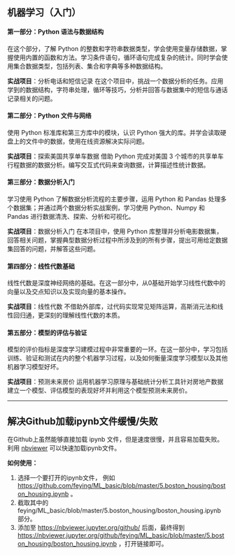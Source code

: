 ## 机器学习（入门）

#### 第一部分：Python 语法与数据结构
在这个部分，了解 Python 的整数和字符串数据类型，学会使用变量存储数据，掌握使用内置的函数和方法。学习条件语句，循环语句完成复杂的统计。同时学会使用集合数据类型，包括列表、集合和字典等多种数据结构。

**实战项目**：分析电话和短信记录
在这个项目中，挑战一个数据分析的任务。应用学到的数据结构，字符串处理，循环等技巧，分析并回答与数据集中的短信与通话记录相关的问题。

#### 第二部分：Python 文件与网络
使用 Python 标准库和第三方库中的模块，认识 Python 强大的库。并学会读取硬盘上的文件中的数据，使用在线资源解决实际问题。

**实战项目**：探索美国共享单车数据
借助 Python 完成对美国 3 个城市的共享单车行程数据的数据分析。编写交互式代码来查询数据，计算描述性统计数据。

#### 第三部分：数据分析入门
学习使用 Python 了解数据分析流程的主要步骤，运用 Python 和 Pandas 处理多个数据集；并通过两个数据分析实战案例，学习使用 Python、Numpy 和 Pandas 进行数据清洗、探索、分析和可视化。

**实战项目**：数据分析入门
在本项目中，使用 Python 库整理并分析电影数据集，回答相关问题，掌握典型数据分析过程中所涉及到的所有步骤，提出可用给定数据集回答的问题，并解答这些问题。

#### 第四部分：线性代数基础
线性代数是深度神经网络的基础。在这一部分中，从0基础开始学习线性代数中的向量以及交点知识以及实现向量的基本操作。

**实战项目**：线性代数
不借助外部库，过代码实现常见矩阵运算，高斯消元法和线性回归通，更深刻的理解线性代数的本质。

#### 第五部分：模型的评估与验证
模型的评价指标是深度学习建模过程中非常重要的一环。在这一部分中，学习包括训练、验证和测试在内的整个机器学习过程，以及如何衡量深度学习模型以及其他机器学习模型好坏。

**实战项目**：预测未来房价
运用机器学习原理与基础统计分析工具针对房地产数据建立一个模型、评估模型的表现好坏并利用这个模型预测未来房价。


-------

## 解决Github加载ipynb文件缓慢/失败

在Github上虽然能够直接加载 ipynb 文件，但是速度很慢，并且容易加载失败。利用 [nbviewer](https://nbviewer.jupyter.org/) 可以快速加载ipynb文件。

**如何使用：**
1. 选择一个要打开的ipynb文件， 例如 https://github.com/feying/ML_basic/blob/master/5.boston_housing/boston_housing.ipynb 。
2. 截取其中的 feying/ML_basic/blob/master/5.boston_housing/boston_housing.ipynb 部分。
3. 添加至 https://nbviewer.jupyter.org/github/ 后面，最终得到 https://nbviewer.jupyter.org/github/feying/ML_basic/blob/master/5.boston_housing/boston_housing.ipynb ，打开链接即可。

